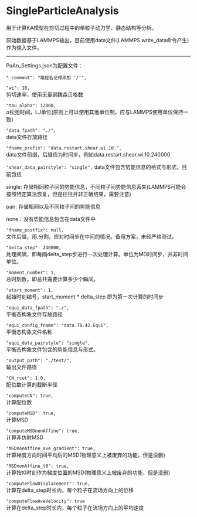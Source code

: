 # SingleParticleAnalysis

用于计算KA模型在剪切过程中的单粒子动力学、静态结构等分析。

原始数据基于LAMMPS输出。目前使用data文件(LAMMPS write_data命令产生)作为输入文件。

-----
PaAn_Settings.json为配置文件：

  `"_comment": "路径名记得添加 '/'",`
  
  `"wi": 10,`                                
  剪切速率，使用无量纲魏森贝格数  
  
  `"tau_alpha": 12000,`                       
  α松弛时间，LJ单位(原则上可以使用其他单位制，应与LAMMPS使用单位保持一致）  
  
  `"data_fpath": "./",`  
  data文件存放路径
  
  `"fname_prefix": "data.restart.shear.wi.10.",`     
  data文件前缀，后缀应为时间步，例如data.restart.shear.wi.10.240000
  
  `"shear_data_pairstyle": "single",`
  data文件包含势能信息的格式与形式，目前包括
  
  single: 存储相同粒子间的势能信息，不同粒子间势能信息丢失(LAMMPS可能会按照特定算法恢复，但是往往并非正确结果，需要注意)
  
  pair: 存储相同以及不同粒子间的势能信息
  
  none：没有势能信息包含在data文件中
  
  `"fname_postfix": null,`                           
  文件后缀，用.分割，应对时间步在中间的情况。备用方案，未经严格测试。
  
  `"delta_step": 240000,`                            
  处理间隔，即每隔delta_step步进行一次处理计算。单位为MD时间步，并非时间单位。
  
  `"moment_number": 1,`  
  总时刻数，即总共需要计算多少个瞬间。
  
  `"start_moment": 1,`                               
  起始时刻编号，start_moment * delta_step 即为第一次计算的时间步
  
  `"equi_data_fpath": "./",`                         
  平衡态构象文件存放路径
  
  `"equi_config_fname": "data.T0.42.Equi",`          
  平衡态构象文件名称
  
  `"equi_data_pairstyle": "single",`                 
  平衡态构象文件包含的势能信息与形式。
  
  `"output_path": "./test/",`                        
  输出文件路径
  
  `"CN_rcut": 1.0,`                                  
  配位数计算的截断半径
  
  `"computeCN": true,`                               
  计算配位数
  
  `"computeMSD": true,`                              
  计算MSD
  
  `"computeMSDnonAffine": true,`                     
  计算非仿射MSD
  
  `"MSDnonAffine_ave_gradient": true,`               
  计算梯度方向时间平均后的MSD(物理意义上被废弃的功能，但是没删)
  
  `"MSDnonAffine_t0": true,`                         
  计算按t0时刻作为梯度位置的MSD(物理意义上被废弃的功能，但是没删)
  
  `"computeFlowDisplacement": true,`  
  计算在delta_step时长内，每个粒子在流场方向上的位移
  
  `"computeFlowAveVelocity": true`                  
  计算在delta_step时长内，每个粒子在流场方向上的平均速度
  
